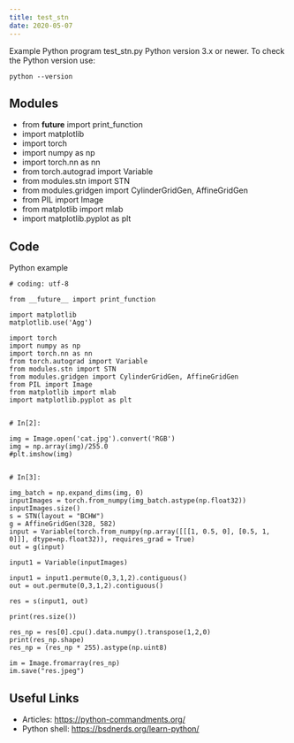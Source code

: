```yaml
---
title: test_stn
date: 2020-05-07
---
```

Example Python program test_stn.py
Python version 3.x or newer.
To check the Python version use:

    python --version

## Modules

* from __future__ import print_function
* import matplotlib
* import torch
* import numpy as np
* import torch.nn as nn
* from torch.autograd import Variable
* from modules.stn import STN
* from modules.gridgen import CylinderGridGen, AffineGridGen
* from PIL import Image
* from matplotlib import mlab
* import matplotlib.pyplot as plt

## Code

Python example

    # coding: utf-8
    
    from __future__ import print_function
    
    import matplotlib
    matplotlib.use('Agg')
    
    import torch
    import numpy as np
    import torch.nn as nn
    from torch.autograd import Variable
    from modules.stn import STN
    from modules.gridgen import CylinderGridGen, AffineGridGen
    from PIL import Image
    from matplotlib import mlab
    import matplotlib.pyplot as plt
    
    
    # In[2]:
    
    img = Image.open('cat.jpg').convert('RGB')
    img = np.array(img)/255.0
    #plt.imshow(img)
    
    
    # In[3]:
    
    img_batch = np.expand_dims(img, 0)
    inputImages = torch.from_numpy(img_batch.astype(np.float32))
    inputImages.size()
    s = STN(layout = "BCHW")
    g = AffineGridGen(328, 582)
    input = Variable(torch.from_numpy(np.array([[[1, 0.5, 0], [0.5, 1, 0]]], dtype=np.float32)), requires_grad = True)
    out = g(input)
    
    input1 = Variable(inputImages)
    
    input1 = input1.permute(0,3,1,2).contiguous()
    out = out.permute(0,3,1,2).contiguous()
    
    res = s(input1, out)
    
    print(res.size())
    
    res_np = res[0].cpu().data.numpy().transpose(1,2,0)
    print(res_np.shape)
    res_np = (res_np * 255).astype(np.uint8)
    
    im = Image.fromarray(res_np)
    im.save("res.jpeg")

## Useful Links

- Articles: https://python-commandments.org/
- Python shell: https://bsdnerds.org/learn-python/
